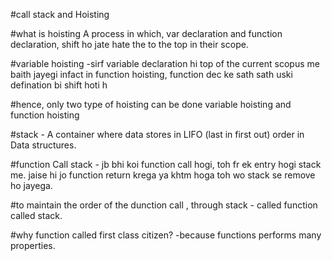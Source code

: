 #call stack and Hoisting

#what is hoisting
A process in which, var declaration and function declaration, shift ho jate hate the to the top in their scope.

#variable hoisting
-sirf variable declaration hi top of the current scopus me baith jayegi
infact in function hoisting, function dec ke sath sath uski defination bi shift hoti h

#hence, only two type of hoisting can be done variable hoisting and function hoisting

#stack - A container where data stores in LIFO (last in first out) order in Data structures.

#function Call stack - jb bhi koi function call hogi, toh fr ek entry hogi stack me. jaise hi jo function return krega ya khtm hoga toh wo stack se remove ho jayega.

#to maintain the order of the dunction call , through stack - called function called stack.

#why function called first class citizen?
-because functions performs many properties.